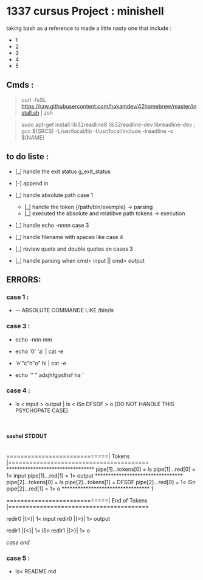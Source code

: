 # 1337 cursus Project : minishell 
taking bash as a reference to made a little nasty one that include : 
- 1 
- 2
- 3
- 4
- 5 
 
## Cmds :

> curl -fsSL https://raw.githubusercontent.com/hakamdev/42homebrew/master/install.sh | zsh

> sudo apt-get install lib32readline8 lib32readline-dev libreadline-dev ; gcc $(SRCS) -L/usr/local/lib -I/usr/local/include -lreadline -o $(NAME) 

## to do liste  : 

+ [_] handle the exit status  g_exit_status 

+ [-] append in 

+ [_] handle absolute path case 1 
    - [_] handle the token {/path/bin/exemple} -> parsing
    - [_] executed the absolute and relatibve path tokens -> execution 
    
+ [_] handle echo -nnnn case 3 


+ [_] handle filename with spaces like case 4 
+ [_] review quote and double quotes on cases 3 
+ [_] handle parsing when cmd< input || cmd> output


## ERRORS:

### case 1 :

- -- ABSOLUTE COMMANDE LIKE /bin/ls

### case 3 :

- echo -nnn mm

- echo '0' 'a' | cat -e

- 'e'"c"h"o" hi | cat -e

- echo '"   " adsjhfgjadhsf ha '

### case 4 :

- ls < input > output | ls < iSn DFSDF > o [DO NOT HANDLE THIS PSYCHOPATE CASE]
<br>

#### sashel STDOUT
<br>
=============================|     Tokens    |========================================
*********************************
pipe[1]...tokens[0] = ls
pipe[1]...red[0] = 1< input
pipe[1]...red[1] = 1> output
*********************************
pipe[2]...tokens[0] = ls
pipe[2]...tokens[1] = DFSDF
pipe[2]...red[0] = 1< iSn
pipe[2]...red[1] = 1> o
*********************************
1

=============================| End of Tokens |========================================

redir0 |{<}| 1< input
redir0 |{>}| 1> output

redir1 |{<}| 1< iSn
redir1 |{>}| 1> o

*case end*
<br>

### case 5 :

- ls< README.md 


